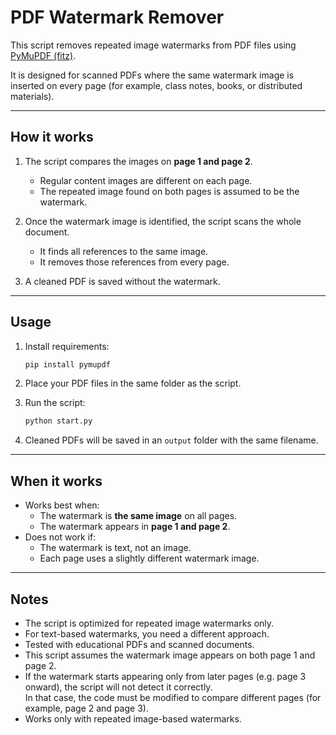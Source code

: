 # PDF Watermark Remover

This script removes repeated image watermarks from PDF files using [PyMuPDF (fitz)](https://pymupdf.readthedocs.io/).

It is designed for scanned PDFs where the same watermark image is inserted on every page (for example, class notes, books, or distributed materials).

---

## How it works

1. The script compares the images on **page 1 and page 2**.  
   - Regular content images are different on each page.  
   - The repeated image found on both pages is assumed to be the watermark.

2. Once the watermark image is identified, the script scans the whole document.  
   - It finds all references to the same image.  
   - It removes those references from every page.

3. A cleaned PDF is saved without the watermark.

---

## Usage

1. Install requirements:
   ```bash
   pip install pymupdf
   ```

2. Place your PDF files in the same folder as the script.

3. Run the script:
   ```bash
   python start.py
   ```

4. Cleaned PDFs will be saved in an `output` folder with the same filename.

---

## When it works

- Works best when:
  - The watermark is **the same image** on all pages.
  - The watermark appears in **page 1 and page 2**.
- Does not work if:
  - The watermark is text, not an image.
  - Each page uses a slightly different watermark image.

---

## Notes

- The script is optimized for repeated image watermarks only.  
- For text-based watermarks, you need a different approach.  
- Tested with educational PDFs and scanned documents.
- This script assumes the watermark image appears on both page 1 and page 2.  
- If the watermark starts appearing only from later pages (e.g. page 3 onward), the script will not detect it correctly.  
  In that case, the code must be modified to compare different pages (for example, page 2 and page 3).
- Works only with repeated image-based watermarks.  
